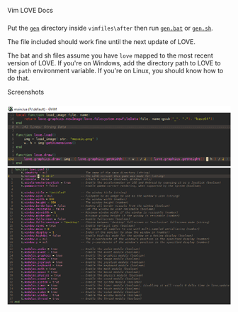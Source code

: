 Vim LOVE Docs
###

Put the [`gen`](gen) directory inside `vimfiles\after` then run [`gen.bat`](gen/gen.bat) or [`gen.sh`](gen/gen.sh).

The file included should work fine until the next update of LOVE.

The bat and sh files assume you have `love` mapped to the most recent version of LOVE. If you're on Windows, add the directory path to LOVE to the `path` environment variable. If you're on Linux, you should know how to do that.

Screenshots
###
![](pics/screen1.png)
![](pics/screen2.png)
